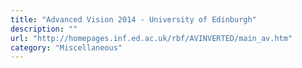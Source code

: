 ```yaml
---
title: "Advanced Vision 2014 - University of Edinburgh"
description: ""
url: "http://homepages.inf.ed.ac.uk/rbf/AVINVERTED/main_av.htm"
category: "Miscellaneous"
---
```

